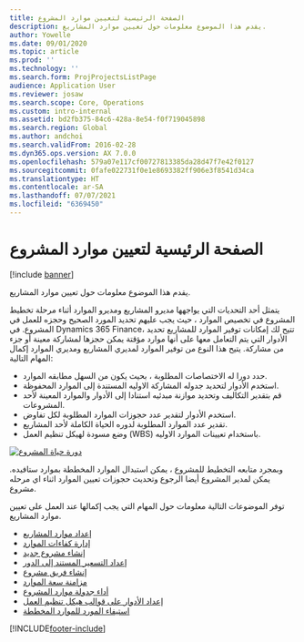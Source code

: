 ```yaml
---
title: الصفحة الرئيسية لتعيين موارد المشروع
description: يقدم هذا الموضوع معلومات حول تعيين موارد المشاريع.
author: Yowelle
ms.date: 09/01/2020
ms.topic: article
ms.prod: ''
ms.technology: ''
ms.search.form: ProjProjectsListPage
audience: Application User
ms.reviewer: josaw
ms.search.scope: Core, Operations
ms.custom: intro-internal
ms.assetid: bd2fb375-84c6-428a-8e54-f0f719045898
ms.search.region: Global
ms.author: andchoi
ms.search.validFrom: 2016-02-28
ms.dyn365.ops.version: AX 7.0.0
ms.openlocfilehash: 579a07e117cf00727813385da28d47f7e42f0127
ms.sourcegitcommit: 0fafe022731f0e1e8693382ff906e3f8541d34ca
ms.translationtype: HT
ms.contentlocale: ar-SA
ms.lasthandoff: 07/07/2021
ms.locfileid: "6369450"
---
```

# <a name="project-resourcing-home-page"></a>الصفحة الرئيسية لتعيين موارد المشروع

[!include [banner](../includes/banner.md)]

يقدم هذا الموضوع معلومات حول تعيين موارد المشاريع.

يتمثل أحد التحديات التي يواجهها مديرو المشاريع ومديرو الموارد أثناء مرحلة تخطيط المشروع في تخصيص الموارد ، حيث يجب عليهم تحديد المورد الصحيح وحجزه للعمل في المشروع. في Dynamics 365 Finance، تتيح لك إمكانات توفير الموارد للمشاريع تحديد الأدوار التي يتم التعامل معها على أنها موارد مؤقتة يمكن حجزها لمشاركة معينة أو جزء من مشاركة. يتيح هذا النوع من توفير الموارد لمديري المشاريع ومديري الموارد إكمال المهام التالية:

- حدد دورا له الاختصاصات المطلوبة ، بحيث يكون من السهل مطابقه الموارد.
- استخدم الأدوار لتحديد جدوله المشاركة الاوليه المستندة إلى الموارد المحفوظة.
- قم بتقدير التكاليف وتحديد موازنة مبدئيه استنادا إلى الأدوار والموارد المعينة لأحد المشروعات.
- استخدم الأدوار لتقدير عدد حجوزات الموارد المطلوبة لكل تفاوض.
- تقدير عدد الموارد المطلوبة لدوره الحياة الكاملة لأحد المشاريع.
- وضع مسودة لهيكل تنظيم العمل (WBS) باستخدام تعيينات الموارد الاوليه.

[![دورة حياة المشروع](./media/projectresourcing02-1024x812.jpg)](./media/projectresourcing02.jpg)

وبمجرد متابعه التخطيط للمشروع ، يمكن استبدال الموارد المخططة بموارد ستافيده. يمكن لمدير المشروع أيضا الرجوع وتحديث حجوزات تعيين الموارد اثناء اي مرحله مشروع.

توفر الموضوعات التالية معلومات حول المهام التي يجب إكمالها عند العمل على تعيين موارد المشاريع.

- [إعداد موارد المشاريع](set-up-project-resources.md)
- [إدارة كفاءات الموارد](manage-resource-competencies.md)
- [إنشاء مشروع جديد](create-new-project.md)
- [إعداد التسعير المستند إلى الدور](set-up-role-based-pricing.md)
- [إنشاء فريق مشروع](create-project-team.md)
- [مزامنة سعة الموارد](synchronize-resource-capacity.md)
- [أداء جدولة موارد المشروع](project-scheduling-performance.md)
- [إعداد الأدوار على قوالب هيكل تنظيم العمل](set-up-roles-wbs-template.md)
- [استيفاء المورد للموارد المخططة](resource-fulfillment-planned-resources.md)


[!INCLUDE[footer-include](../includes/footer-banner.md)]